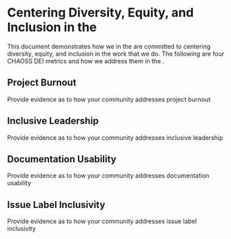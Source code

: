 # Centering Diversity, Equity, and Inclusion in the <COMMUNITY>

This document demonstrates how we in the <COMMUNITY> are committed to centering diversity, equity, and inclusion in the work that we do. The following are four CHAOSS DEI metrics and how we address them in the <COMMUNITY>. 

## Project Burnout 
Provide evidence as to how your community addresses project burnout 
 
 

## Inclusive Leadership 
Provide evidence as to how your community addresses inclusive leadership
 
 

## Documentation Usability 
Provide evidence as to how your community addresses documentation usability
 
 

## Issue Label Inclusivity 
Provide evidence as to how your community addresses issue label inclusivity


 
